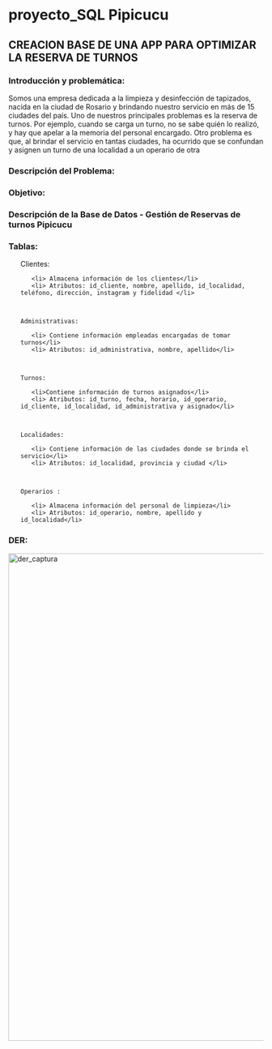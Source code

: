 # proyecto_SQL Pipicucu
<h2>CREACION BASE DE UNA APP PARA OPTIMIZAR LA RESERVA DE TURNOS </h2>

<h3>Introducción y problemática:</h3>
 Somos una empresa dedicada a la limpieza y desinfección de tapizados, nacida en la ciudad de Rosario y brindando nuestro servicio en más de 15 ciudades del país. Uno de nuestros principales problemas es la reserva de turnos. Por ejemplo, cuando se carga un turno, no se sabe quién lo realizó, y hay que apelar a la memoria del personal encargado. Otro problema es que, al brindar el servicio en tantas ciudades, ha ocurrido que se confundan y asignen un turno de una localidad a un operario de otra

 <h3>Descripción del Problema: </h3>


 <h3>Objetivo:</h3>  

 <h3>Descripción de la Base de Datos - Gestión de Reservas de turnos Pipicucu </h3>


 <h3>Tablas:</h3>
<ol>
    Clientes:  
   
       <li> Almacena información de los clientes</li>
       <li> Atributos: id_cliente, nombre, apellido, id_localidad, teléfono, dirección, instagram y fidelidad </li>
    


    Administrativas:  
  
       <li> Contiene información empleadas encargadas de tomar turnos</li>
       <li> Atributos: id_administrativa, nombre, apellido</li>
    


    Turnos:  
   
       <li>Contiene información de turnos asignados</li>
       <li> Atributos: id_turno, fecha, horario, id_operario, id_cliente, id_localidad, id_administrativa y asignado</li>
    


    Localidades:  
    
       <li> Contiene información de las ciudades donde se brinda el servicio</li>
       <li> Atributos: id_localidad, provincia y ciudad </li>
    


    Operarios :  
    
       <li> Almacena información del personal de limpieza</li>
       <li> Atributos: id_operario, nombre, apellido y id_localidad</li>
 </ol>   





 
<h3>DER: </h3>
<img width="962" alt="der_captura" src="https://github.com/Prestera/proyecto_SQL/assets/121523848/d9258ef8-ed69-43cd-b7a7-5899ec0e26fc">

